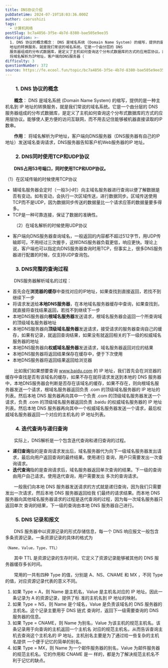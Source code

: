 ```yaml
---
title: DNS协议介绍
pubDatetime: 2024-07-19T18:03:36.000Z
author: caorushizi
tags:
  - 计算机网络
postSlug: bc7a4856-3f5e-4b7d-8380-bae505e9ee35
description: >-
  1. DNS 协议的概念概念： DNS 是域名系统 (Domain Name System) 的缩写，提供的是一种主机名到 IP
  地址的转换服务，就是我们常说的域名系统。它是一个由分层的 DNS
  服务器组成的分布式数据库，是定义了主机如何查询这个分布式数据库的方式的应用层协议。能够使人更方便的访问互联网，而不用去记住能够被机器直接读取的IP数串。作用：
  将域名解析为IP地址，客户端向DNS服务器（
difficulty: 3
questionNumber: 372
source: https://fe.ecool.fun/topic/bc7a4856-3f5e-4b7d-8380-bae505e9ee35
---
```


<h3 style="text-align:left;text-indent:2em;" data-id="heading-54">1. DNS 协议的概念</h3><p style="text-align:left;text-indent:2em;"><strong>概念</strong>： DNS 是域名系统 (Domain Name System) 的缩写，提供的是一种主机名到 IP 地址的转换服务，就是我们常说的域名系统。它是一个由分层的 DNS 服务器组成的分布式数据库，是定义了主机如何查询这个分布式数据库的方式的应用层协议。能够使人更方便的访问互联网，而不用去记住能够被机器直接读取的IP数串。</p><p style="text-align:left;text-indent:2em;"><strong>作用</strong>： 将域名解析为IP地址，客户端向DNS服务器（DNS服务器有自己的IP地址）发送域名查询请求，DNS服务器告知客户机Web服务器的IP 地址。</p><p></p><h3 style="text-align:left;text-indent:2em;" data-id="heading-55">2. DNS同时使用TCP和UDP协议</h3><p></p><p style="text-align:left;text-indent:2em;"><strong>DNS占用53号端口，同时使用TCP和UDP协议。</strong> </p><p>（1）在区域传输的时候使用TCP协议</p><ul><li>辅域名服务器会定时（一般3小时）向主域名服务器进行查询以便了解数据是否有变动。如有变动，会执行一次区域传送，进行数据同步。区域传送使用TCP而不是UDP，因为数据同步传送的数据量比一个请求应答的数据量要多得多。</li><li>TCP是一种可靠连接，保证了数据的准确性。</li></ul><p style="text-align:left;text-indent:2em;">（2）在域名解析的时候使用UDP协议</p><ul><li>客户端向DNS服务器查询域名，一般返回的内容都不超过512字节，用UDP传输即可。不用经过三次握手，这样DNS服务器负载更低，响应更快。理论上说，客户端也可以指定向DNS服务器查询时用TCP，但事实上，很多DNS服务器进行配置的时候，仅支持UDP查询包。</li></ul><h3 style="text-align:left;text-indent:2em;" data-id="heading-56">3. DNS完整的查询过程</h3><p></p><p style="text-align:left;text-indent:2em;">DNS服务器解析域名的过程：</p><ul><li>首先会在<strong>浏览器的缓存</strong>中查找对应的IP地址，如果查找到直接返回，若找不到继续下一步</li><li>将请求发送给<strong>本地DNS服务器</strong>，在本地域名服务器缓存中查询，如果查找到，就直接将查找结果返回，若找不到继续下一步</li><li>本地DNS服务器向<strong>根域名服务器</strong>发送请求，根域名服务器会返回一个所查询域的顶级域名服务器地址</li><li>本地DNS服务器向<strong>顶级域名服务器</strong>发送请求，接受请求的服务器查询自己的缓存，如果有记录，就返回查询结果，如果没有就返回相关的下一级的权威域名服务器的地址</li><li>本地DNS服务器向<strong>权威域名服务器</strong>发送请求，域名服务器返回对应的结果</li><li>本地DNS服务器将返回结果保存在缓存中，便于下次使用</li><li>本地DNS服务器将返回结果返回给浏览器</li></ul><p style="text-align:left;text-indent:2em;">比如我们如果想要查询 <u><a href="http://www.baidu.com/" target="_blank" rel="nofollow noopener noreferrer">www.baidu.com</a></u> 的 IP 地址，我们首先会在浏览器的缓存中查找是否有该域名的缓存，如果不存在就将请求发送到本地的 DNS 服务器中，本地DNS服务器会判断是否存在该域名的缓存，如果不存在，则向根域名服务器发送一个请求，根域名服务器返回负责 .com 的顶级域名服务器的 IP 地址的列表。然后本地 DNS 服务器再向其中一个负责 .com 的顶级域名服务器发送一个请求，负责 .com 的顶级域名服务器返回负责 .baidu 的权威域名服务器的 IP 地址列表。然后本地 DNS 服务器再向其中一个权威域名服务器发送一个请求，最后权威域名服务器返回一个对应的主机名的 IP 地址列表。</p><p></p><h3 style="text-align:left;text-indent:2em;" data-id="heading-57">4. 迭代查询与递归查询</h3><p style="text-align:left;text-indent:2em;">实际上，DNS解析是一个包含迭代查询和递归查询的过程。</p><ul><li><strong>递归查询</strong>指的是查询请求发出后，域名服务器代为向下一级域名服务器发出请求，最后向用户返回查询的最终结果。使用递归 查询，用户只需要发出一次查询请求。</li><li><strong>迭代查询</strong>指的是查询请求后，域名服务器返回单次查询的结果。下一级的查询由用户自己请求。使用迭代查询，用户需要发出 多次的查询请求。</li></ul><p style="text-align:left;text-indent:2em;">一般我们向本地 DNS 服务器发送请求的方式就是递归查询，因为我们只需要发出一次请求，然后本地 DNS 服务器返回给我 们最终的请求结果。而本地 DNS 服务器向其他域名服务器请求的过程是迭代查询的过程，因为每一次域名服务器只返回单次 查询的结果，下一级的查询由本地 DNS 服务器自己进行。</p><p></p><h3 style="text-align:left;text-indent:2em;" data-id="heading-58">5. DNS 记录和报文</h3><p style="text-align:left;text-indent:2em;">DNS 服务器中以资源记录的形式存储信息，每一个 DNS 响应报文一般包含多条资源记录。一条资源记录的具体的格式为</p><pre class=" language-http"><code>（Name，Value，Type，TTL）</code></pre><p style="text-align:left;text-indent:2em;">其中 TTL 是资源记录的生存时间，它定义了资源记录能够被其他的 DNS 服务器缓存多长时间。</p><p style="text-align:left;text-indent:2em;">常用的一共有四种 Type 的值，分别是 A、NS、CNAME 和 MX ，不同 Type 的值，对应资源记录代表的意义不同。</p><ol><li>如果 Type = A，则 Name 是主机名，Value 是主机名对应的 IP 地址。因此一条记录为 A 的资源记录，提供了标 准的主机名到 IP 地址的映射。</li><li>如果 Type = NS，则 Name 是个域名，Value 是负责该域名的 DNS 服务器的主机名。这个记录主要用于 DNS 链式 查询时，返回下一级需要查询的 DNS 服务器的信息。</li><li>如果 Type = CNAME，则 Name 为别名，Value 为该主机的规范主机名。该条记录用于向查询的主机返回一个主机名 对应的规范主机名，从而告诉查询主机去查询这个主机名的 IP 地址。主机别名主要是为了通过给一些复杂的主机名提供 一个便于记忆的简单的别名。</li><li>如果 Type = MX，则 Name 为一个邮件服务器的别名，Value 为邮件服务器的规范主机名。它的作用和 CNAME 是一 样的，都是为了解决规范主机名不利于记忆的缺点。</li></ol><p></p>
